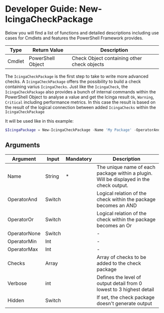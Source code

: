 # Developer Guide: New-IcingaCheckPackage

Below you will find a list of functions and detailed descriptions including use cases for Cmdlets and features the PowerShell Framework provides.

| Type | Return Value | Description |
| --- | --- | --- |
| Cmdlet | PowerShell Object | Check Object containing other check objects |

The `IcingaCheckPackage` is the first step to take to write more advanced checks. A `IcingaCheckPackage` offers the possibility to build a check containing varius `IcingaChecks`. Just like the `IcingaCheck`, the `IcingaCheckPackage` also provides a bunch of internal commands within the PowerShell Object to analyse a value and get the Icinga result `Ok`, `Warning`, `Critical` including performance metrics. In this case the result is based on the result of the logical connection between added `IcingaChecks` within the `IcingaCheckPackage`

It will be used like in this example:


```powershell
$IcingaPackage = New-IcingaCheckPackage -Name 'My Package' -OperatorAnd;
```

## Arguments

| Argument     | Input  | Mandatory | Description |
| ---          | ---    | ---       | ---         |
| Name         | String    |  *        | The unique name of each package within a plugin. Will be displayed in the check output.  |
| OperatorAnd  | Switch    |           | Logical relation of the check within the package becomes an AND |
| OperatorOr   | Switch    |           | Logical relation of the check within the package becomes an Or |
| OperatorNone | Switch    |           | - |
| OperatorMin  | Int       |           | - |
| OperatorMax  | Int       |           | - |
| Checks       | Array     |           | Array of checks to be added to the check package |
| Verbose      | int       |           | Defines the level of output detail from 0 lowest to 3 highest detail |
| Hidden       | Switch    |           | If set, the check package doesn't generate output |
